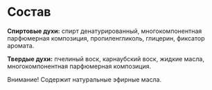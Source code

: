 # Состав
**Спиртовые духи:** спирт денатурированный, многокомпонентная парфюмерная композиция, пропиленгликоль, глицерин, фиксатор аромата.

**Твердые духи:** пчелиный воск, карнаубский воск, жидкие масла, многокомпонентная парфюмерная композиция.

Внимание! Содержит натуральные эфирные масла.
